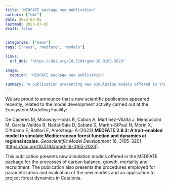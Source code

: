 ```yaml
---
title: "MEDFATE package new publication"
authors: ["emf"]
date: 2023-07-05
lastmod: 2023-07-05
draft: false


categories: ["news"]
tags: ["news", "medfate", "models"]

links:
  url_doi: "https://doi.org/10.5194/gmd-16-3165-2023"

image:
  caption: 'MEDFATE package new publication'
  
summary: "A publication presenting new simulation models offered in the MEDFATE R package is already available!"  
---
```



We are proud to announce that a new scientific publication appeared recently, related to the model development activity carried out at the Ecosystem Modelling Facility:

De Cáceres M, Molowny-Horas R, Cabon A, Martínez-Vilalta J, Mencuccini M, García-Valdés R, Nadal-Sala D, Sabaté S, Martin-StPaul N, Morin X, D'Adamo F, Batllori E, Améztegui A (2023) **MEDFATE 2.9.3: A trait-enabled model to simulate Mediterranean forest function and dynamics at regional scales**. *Geoscientific Model Development* 16, 3165–3201 (https://doi.org/10.5194/gmd-16-3165-2023).

This publication presents new simulation models offered in the MEDFATE package for the processes of carbon balance, growth, mortality and recruitment. The publication also presents the procedures employed for parametrization and evaluation of the new models and an application to project forest dynamics in Catalonia.